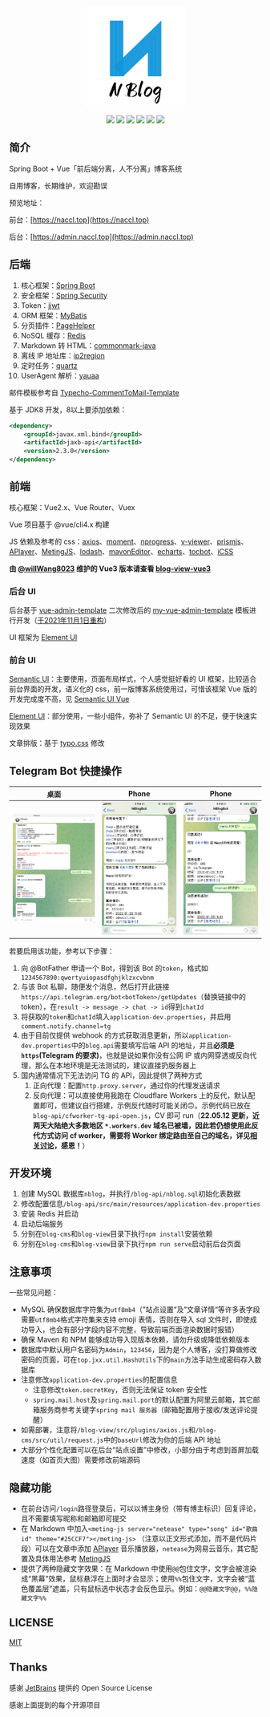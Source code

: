 <p align="center">
	<a href="https://naccl.top/" target="_blank">
		<img src="./pic/NBlog.png" alt="NBlog logo" style="width: 200px; height: 200px">
	</a>
</p>
<p align="center">
	<img src="https://img.shields.io/badge/JDK-1.8+-orange">
	<img src="https://img.shields.io/badge/SpringBoot-2.2.7.RELEASE-brightgreen">
	<img src="https://img.shields.io/badge/MyBatis-3.5.5-red">
	<img src="https://img.shields.io/badge/Vue-2.6.11-brightgreen">
	<img src="https://img.shields.io/badge/license-MIT-blue">
	<img src="https://hits.seeyoufarm.com/api/count/incr/badge.svg?url=https%3A%2F%2Fgithub.com%2FNaccl%2FNBlog&count_bg=%2344CC11&title_bg=%23555555&icon=notist.svg&icon_color=%231296DB&title=hits&edge_flat=false">
</p>




## 简介

Spring Boot + Vue「前后端分离，人不分离」博客系统

自用博客，长期维护，欢迎勘误

预览地址：

前台：[https://naccl.top](https://naccl.top)

后台：[https://admin.naccl.top](https://admin.naccl.top)



## 后端

1. 核心框架：[Spring Boot](https://github.com/spring-projects/spring-boot)
2. 安全框架：[Spring Security](https://github.com/spring-projects/spring-security)
3. Token：[jjwt](https://github.com/jwtk/jjwt)
4. ORM 框架：[MyBatis](https://github.com/mybatis/spring-boot-starter)
5. 分页插件：[PageHelper](https://github.com/pagehelper/Mybatis-PageHelper)
6. NoSQL 缓存：[Redis](https://github.com/redis/redis)
7. Markdown 转 HTML：[commonmark-java](https://github.com/commonmark/commonmark-java)
8. 离线 IP 地址库：[ip2region](https://github.com/lionsoul2014/ip2region)
9. 定时任务：[quartz](https://github.com/quartz-scheduler/quartz)
10. UserAgent 解析：[yauaa](https://github.com/nielsbasjes/yauaa)



邮件模板参考自 [Typecho-CommentToMail-Template](https://github.com/MisakaTAT/Typecho-CommentToMail-Template)

基于 JDK8 开发，8以上要添加依赖：

```xml
<dependency>
    <groupId>javax.xml.bind</groupId>
    <artifactId>jaxb-api</artifactId>
    <version>2.3.0</version>
</dependency>
```



## 前端

核心框架：Vue2.x、Vue Router、Vuex

Vue 项目基于 @vue/cli4.x 构建

JS 依赖及参考的 css：[axios](https://github.com/axios/axios)、[moment](https://github.com/moment/moment)、[nprogress](https://github.com/rstacruz/nprogress)、[v-viewer](https://github.com/fengyuanchen/viewerjs)、[prismjs](https://github.com/PrismJS/prism)、[APlayer](https://github.com/DIYgod/APlayer)、[MetingJS](https://github.com/metowolf/MetingJS)、[lodash](https://github.com/lodash/lodash)、[mavonEditor](https://github.com/hinesboy/mavonEditor)、[echarts](https://github.com/apache/echarts)、[tocbot](https://github.com/tscanlin/tocbot)、[iCSS](https://github.com/chokcoco/iCSS)

**由 [@willWang8023](https://github.com/willWang8023) 维护的 Vue3 版本请查看 [blog-view-vue3](https://github.com/willWang8023/blog-view-vue3)**



### 后台 UI

后台基于 [vue-admin-template](https://github.com/PanJiaChen/vue-admin-template) 二次修改后的 [my-vue-admin-template](https://github.com/Naccl/my-vue-admin-template) 模板进行开发（[于2021年11月1日重构](https://github.com/Naccl/NBlog/commit/b33641fe34b2bed34e8237bacf67146cd64be4cf)）

UI 框架为 [Element UI](https://github.com/ElemeFE/element)



### 前台 UI

[Semantic UI](https://semantic-ui.com/)：主要使用，页面布局样式，个人感觉挺好看的 UI 框架，比较适合前台界面的开发，语义化的 css，前一版博客系统使用过，可惜该框架 Vue 版的开发完成度不高，见 [Semantic UI Vue](https://semantic-ui-vue.github.io/#/)

[Element UI](https://github.com/ElemeFE/element)：部分使用，一些小组件，弥补了 Semantic UI 的不足，便于快速实现效果

文章排版：基于 [typo.css](https://github.com/sofish/typo.css) 修改



## Telegram Bot 快捷操作

| 桌面                                                         | Phone                                                        | Phone                                                        |
| ------------------------------------------------------------ | ------------------------------------------------------------ | ------------------------------------------------------------ |
| ![桌面客户端效果图](./pic/TelegramBot.png "桌面客户端效果图") | ![手机客户端效果图1](./pic/TgBotPhone1.png "手机客户端效果图1") | ![手机客户端效果图2](./pic/TgBotPhone2.png "手机客户端效果图2") |

若要启用该功能，参考以下步骤：

1. 向 @BotFather 申请一个 Bot，得到该 Bot 的`token`，格式如`1234567890:qwertyuiopasdfghjklzxcvbnm`
2. 与该 Bot 私聊，随便发个消息，然后打开此链接`https://api.telegram.org/bot<botToken>/getUpdates`（替换链接中的 token），在`result -> message -> chat -> id`得到`chatId`
3. 将获取的`token`和`chatId`填入`application-dev.properties`，并启用`comment.notify.channel=tg`
4. 由于目前仅提供 webhook 的方式获取消息更新，所以`application-dev.properties`中的`blog.api`需要填写后端 API 的地址，并且**必须是`https`(Telegram 的要求)**，也就是说如果你没有公网 IP 或内网穿透或反向代理，那么在本地环境是无法测试的，建议直接扔服务器上
5. 国内通常情况下无法访问 TG 的 API，因此提供了两种方式
   1. 正向代理：配置`http.proxy.server`，通过你的代理发送请求
   2. 反向代理：可以直接使用我跑在 Cloudflare Workers 上的反代，默认配置即可，但建议自行搭建，示例反代随时可能关闭🙃。示例代码已放在`blog-api/cfworker-tg-api-open.js`，CV 即可 run（**22.05.12 更新，近两天大陆绝大多数地区 `*.workers.dev` 域名已被墙，因此若仍想使用此反代方式访问 cf worker，需要将 Worker 绑定路由至自己的域名，详见[相关讨论](https://github.com/XIU2/CloudflareSpeedTest/issues/205)，感恩！**）



## 开发环境

1. 创建 MySQL 数据库`nblog`，并执行`/blog-api/nblog.sql`初始化表数据
2. 修改配置信息`/blog-api/src/main/resources/application-dev.properties`
3. 安装 Redis 并启动
4. 启动后端服务
5. 分别在`blog-cms`和`blog-view`目录下执行`npm install`安装依赖
6. 分别在`blog-cms`和`blog-view`目录下执行`npm run serve`启动前后台页面



## 注意事项

一些常见问题：

- MySQL 确保数据库字符集为`utf8mb4`（”站点设置“及”文章详情“等许多表字段需要`utf8mb4`格式字符集来支持 emoji 表情，否则在导入 sql 文件时，即使成功导入，也会有部分字段内容不完整，导致前端页面渲染数据时报错）
- 确保 Maven 和 NPM 能够成功导入现版本依赖，请勿升级或降低依赖版本
- 数据库中默认用户名密码为`Admin`，`123456`，因为是个人博客，没打算做修改密码的页面，可在`top.jxx.util.HashUtils`下的`main`方法手动生成密码存入数据库
- 注意修改`application-dev.properties`的配置信息
  - 注意修改`token.secretKey`，否则无法保证 token 安全性
  - `spring.mail.host`及`spring.mail.port`的默认配置为阿里云邮箱，其它邮箱服务商参考关键字`spring mail 服务器`（邮箱配置用于接收/发送评论提醒）
- 如需部署，注意将`/blog-view/src/plugins/axios.js`和`/blog-cms/src/util/request.js`中的`baseUrl`修改为你的后端 API 地址
- 大部分个性化配置可以在后台“站点设置”中修改，小部分由于考虑到首屏加载速度（如首页大图）需要修改前端源码



## 隐藏功能

- 在前台访问`/login`路径登录后，可以以博主身份（带有博主标识）回复评论，且不需要填写昵称和邮箱即可提交
- 在 Markdown 中加入`<meting-js server="netease" type="song" id="歌曲id" theme="#25CCF7"></meting-js>` （注意以正文形式添加，而不是代码片段）可以在文章中添加 [APlayer](https://github.com/DIYgod/APlayer) 音乐播放器，`netease`为网易云音乐，其它配置及具体用法参考 [MetingJS](https://github.com/metowolf/MetingJS)
- 提供了两种隐藏文字效果：在 Markdown 中使用`@@`包住文字，文字会被渲染成“黑幕”效果，鼠标悬浮在上面时才会显示；使用`%%`包住文字，文字会被“蓝色覆盖层”遮盖，只有鼠标选中状态才会反色显示。例如：`@@隐藏文字@@`，`%%隐藏文字%%`



## LICENSE

[MIT](https://github.com/Naccl/NBlog/blob/master/LICENSE)



## Thanks

感谢 [JetBrains](https://www.jetbrains.com/?from=NBlog) 提供的 Open Source License

感谢上面提到的每个开源项目
